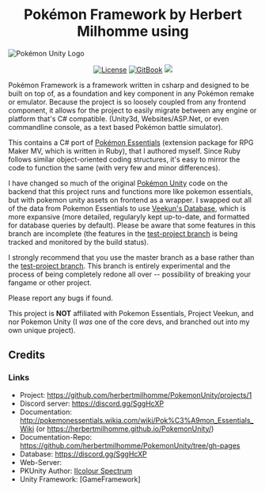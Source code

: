 <p align="center">
  <h1 align="center">Pokémon Framework by Herbert Milhomme using</h1>
  <img alt="Pokémon Unity Logo" src="https://styles.redditmedia.com/t5_39moy/styles/bannerPositionedImage_6is405sk53j01.png" />
  <p align="center">
    <a href="https://opensource.org/licenses/BSD-3-Clause"><img alt="License" src="https://img.shields.io/badge/license-New%20BSD-blue.svg"/></a>
    <a href="https://herbertmilhomme.github.io/PokemonUnity/"><img alt="GitBook" src="https://img.shields.io/badge/view%20docs%20on-gitbook-blue.svg"/></a>
    <a href="https://herbertmilhomme.visualstudio.com/PokemonUnity/_build/index?definitionId=3"><img src="https://herbertmilhomme.visualstudio.com/_apis/public/build/definitions/90a2f24a-6d43-47cd-9e21-be259c022c96/3/badge"/></a>
  </p>
</p>

Pokémon Framework is a framework written in csharp and designed to be built on top of, as a foundation and key component in any Pokémon remake or emulator. Because the project is so loosely coupled from any frontend component, it allows for the project to easily migrate between any engine or platform that's C# compatible. (Unity3d, Websites/ASP.Net, or even commandline console, as a text based Pokémon battle simulator).

This contains a C# port of [Pokémon Essentials](http://pokemonessentials.wikia.com/wiki/Pok%C3%A9mon_Essentials_Wiki) (extension package for RPG Maker MV, which is written in Ruby), that I authored myself. Since Ruby follows similar object-oriented coding structures, it's easy to mirror the code to function the same (with very few and minor differences). 

I have changed so much of the original [Pokémon Unity](https://github.com/PokemonUnity/PokemonUnity) code on the backend that this project runs and functions more like pokemon essentials, but with pokemon unity assets on frontend as a wrapper. I swapped out all of the data from Pokemon Essentials to use [Veekun's Database](https://github.com/veekun/pokedex), which is more expansive (more detailed, regularyly kept up-to-date, and formatted for database queries by default). Please be aware that some features in this branch are incomplete (the features in the [test-project branch](https://github.com/herbertmilhomme/PokemonUnity/tree/TestProject) is being tracked and monitored by the build status).

I strongly recommend that you use the master branch as a base rather than the [test-project branch](https://github.com/herbertmilhomme/PokemonUnity/tree/TestProject). This branch is entirely experimental and the process of being completely redone all over -- possibility of breaking your fangame or other project.

Please report any bugs if found.

This project is **NOT** affiliated with Pokemon Essentials, Project Veekun, and nor Pokemon Unity (I _was_ one of the core devs, and branched out into my own unique project).

## Credits
### Links

* Project: https://github.com/herbertmilhomme/PokemonUnity/projects/1
* Discord server: https://discord.gg/SggHcXP
* Documentation: http://pokemonessentials.wikia.com/wiki/Pok%C3%A9mon_Essentials_Wiki (or https://herbertmilhomme.github.io/PokemonUnity/)
* Documentation-Repo: https://github.com/herbertmilhomme/PokemonUnity/tree/gh-pages
* Database: https://discord.gg/SggHcXP
* Web-Server:
* PKUnity Author: [IIcolour Spectrum](https://www.reddit.com/user/IIcolour_Spectrum)
* Unity Framework: [GameFramework]